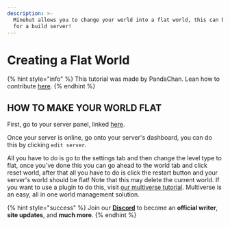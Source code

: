 ```yaml
---
description: >-
  Minehut allows you to change your world into a flat world, this can be useful
  for a build server!
---
```


# Creating a Flat World

{% hint style="info" %}
This tutorial was made by PandaChan. Lean how to contribute [here](/contribute.md).
{% endhint %}

## HOW TO MAKE YOUR WORLD FLAT

First, go to your server panel, linked [here](https://minehut.com/dashboard). 

Once your server is online, go onto your server's dashboard, you can do this by clicking `edit server`.

 All you have to do is go to the settings tab and then change the level type to flat, once you've done this you can go ahead to the world tab and click reset world, after that all you have to do is click the restart button and your server's world should be flat! Note that this may delete the current world. If you want to use a plugin to do this, visit [our multiverse tutorial](plugin/popular/multiverse). Multiverse is an easy, all in one world management solution.

{% hint style="success" %}
Join our **[Discord](https://discord.gg/TYhH5bK)** to become an **official writer**, **site updates**, and **much more**.
{% endhint %}
